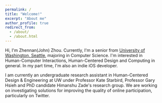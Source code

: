 ```yaml
---
permalink: /
title: "Welcome!"
excerpt: "About me"
author_profile: true
redirect_from:
  - /about/
  - /about.html
---
```


Hi, I'm Zhennan(John) Zhou. Currently, I'm a senior from [University of Washington, Seattle](https://www.uw.edu), majoring in Computer Science. I'm interested in Human-Computer Interactions, Human-Centered Design and Computing in general. In my part time, I'm also an indie iOS developer. 

I am currently an undergraduate research assistant in Human-Centered Design & Engineering at UW under Professor Kate Starbird, Professor Gary Hsieh and PhD candidate Himanshu Zade's research group. We are working on investigating solutions for improving the quality of online participation, particularly on Twitter.  
